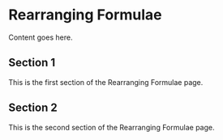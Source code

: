 # Rearranging Formulae

Content goes here.

## Section 1

This is the first section of the Rearranging Formulae page.

## Section 2

This is the second section of the Rearranging Formulae page.

